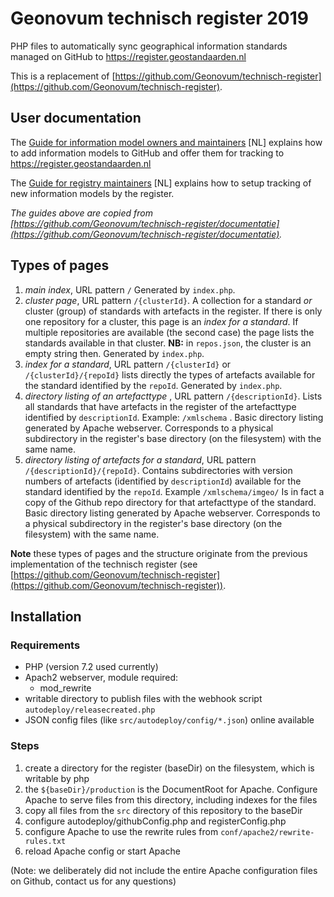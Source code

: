# Geonovum technisch register 2019

PHP files to automatically sync geographical information standards managed on GitHub to https://register.geostandaarden.nl

This is a replacement of [https://github.com/Geonovum/technisch-register](https://github.com/Geonovum/technisch-register).

## User documentation
The [Guide for information model owners and maintainers](https://github.com/Geonovum/technisch-register-2019/blob/master/documentatie/Handleiding%20voor%20beheerders%20informatiemodellen.md) [NL] explains how to add information models to GitHub and offer them for tracking to https://register.geostandaarden.nl

The [Guide for registry maintainers](https://github.com/Geonovum/technisch-register-2019/blob/master/documentatie/Handleiding%20voor%20beheerders%20technisch%20register.md) [NL] explains how to setup tracking of new information models by the register.

*The guides above are copied from [https://github.com/Geonovum/technisch-register/documentatie](https://github.com/Geonovum/technisch-register/documentatie).*

## Types of pages
1. *main index*, URL pattern ```/``` Generated by ```index.php```.
2. *cluster page*, URL pattern ```/{clusterId}```. A collection for a standard *or* cluster (group) of standards with artefacts in the register. If there is only one repository for a cluster, this page is an *index for a standard*. If multiple repositories are available (the second case) the page lists the standards available in that cluster. **NB:** in ```repos.json```, the cluster is an empty string then.  Generated by ```index.php```.
3. *index for a standard*, URL pattern ```/{clusterId}``` or ```/{clusterId}/{repoId}``` lists directly the types of artefacts available for the standard identified by the ```repoId```. Generated by ```index.php```.
4. *directory listing of an artefacttype* , URL pattern ```/{descriptionId}```. Lists all standards that have artefacts in the register of the artefacttype identified by ```descriptionId```. Example: ```/xmlschema``` . Basic directory listing generated by Apache webserver. Corresponds to a physical subdirectory in the register's base directory (on the filesystem) with the same name.
5. *directory listing of artefacts for a standard*, URL pattern ```/{descriptionId}/{repoId}```. Contains subdirectories with version numbers of artefacts (identified by ```descriptionId```) available for the standard identified by the ```repoId```. Example ```/xmlschema/imgeo/``` Is in fact a copy of the Github repo directory for that artefacttype of the standard.  Basic directory listing generated by Apache webserver. Corresponds to a physical subdirectory in the register's base directory (on the filesystem) with the same name.

**Note** these types of pages and the structure originate from the previous implementation of the technisch register (see [https://github.com/Geonovum/technisch-register](https://github.com/Geonovum/technisch-register)).

## Installation
### Requirements
* PHP (version 7.2 used currently)
* Apach2 webserver, module required:
  * mod_rewrite
* writable directory to publish files with the webhook script ```autodeploy/releasecreated.php```
* JSON config files (like ```src/autodeploy/config/*.json```) online available

### Steps
1. create a directory for the register (baseDir) on the filesystem, which is writable by php
1. the ```${baseDir}/production``` is the DocumentRoot for Apache. Configure Apache to serve files from this directory, including indexes for the files
1. copy all files from the ```src``` directory of this repository to the baseDir
1. configure autodeploy/githubConfig.php and registerConfig.php
1. configure Apache to use the rewrite rules from ```conf/apache2/rewrite-rules.txt```
1. reload Apache config or start Apache

(Note: we deliberately did not include the entire Apache configuration files on Github, contact us for any questions)
